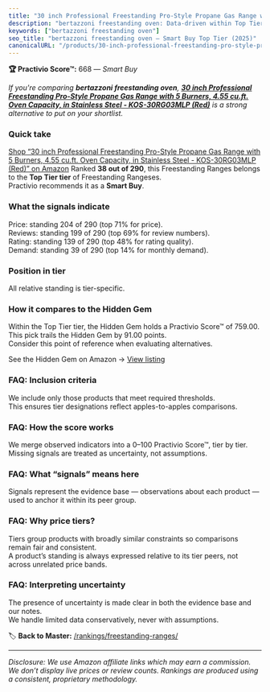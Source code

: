 ```yaml
---
title: "30 inch Professional Freestanding Pro-Style Propane Gas Range with 5 Burners, 4.55 cu.ft. Oven Capacity, in Stainless Steel - KOS-30RG03MLP (Red)"
description: "bertazzoni freestanding oven: Data-driven within Top Tier ranking using the Practivio Score™. Positioned by quality, value, demand, findability, momentum."
keywords: ["bertazzoni freestanding oven"]
seo_title: "bertazzoni freestanding oven — Smart Buy Top Tier (2025)"
canonicalURL: "/products/30-inch-professional-freestanding-pro-style-propane-gas-range-with-5-burners-455-cuft-oven-capacity-in-stainless-steel-kos-30rg03mlp-red-B0D3QDWSK7/"
---
```


**🏆 Practivio Score™:** 668 — _Smart Buy_


*If you're comparing **bertazzoni freestanding oven**, **[30 inch Professional Freestanding Pro-Style Propane Gas Range with 5 Burners, 4.55 cu.ft. Oven Capacity, in Stainless Steel - KOS-30RG03MLP (Red)](https://www.amazon.com/dp/B0D3QDWSK7?tag=practivio-20)** is a strong alternative to put on your shortlist.*
### Quick take
[Shop “30 inch Professional Freestanding Pro-Style Propane Gas Range with 5 Burners, 4.55 cu.ft. Oven Capacity, in Stainless Steel - KOS-30RG03MLP (Red)” on Amazon](https://www.amazon.com/dp/B0D3QDWSK7?tag=practivio-20)
Ranked **38 out of 290**, this Freestanding Ranges belongs to the **Top Tier tier** of Freestanding Rangeses.  
Practivio recommends it as a **Smart Buy**.

### What the signals indicate
Price: standing 204 of 290 (top 71% for price).  
Reviews: standing 199 of 290 (top 69% for review numbers).  
Rating: standing 139 of 290 (top 48% for rating quality).  
Demand: standing 39 of 290 (top 14% for monthly demand).

### Position in tier
All relative standing is tier-specific.

### How it compares to the Hidden Gem
Within the Top Tier tier, the Hidden Gem holds a Practivio Score™ of 759.00.  
This pick trails the Hidden Gem by 91.00 points.  
Consider this point of reference when evaluating alternatives.  

See the Hidden Gem on Amazon → [View listing](https://www.amazon.com/dp/B07MYBQKDX?tag=practivio-20)

### FAQ: Inclusion criteria
We include only those products that meet required thresholds.  
This ensures tier designations reflect apples-to-apples comparisons.

### FAQ: How the score works
We merge observed indicators into a 0–100 Practivio Score™, tier by tier.  
Missing signals are treated as uncertainty, not assumptions.

### FAQ: What “signals” means here
Signals represent the evidence base — observations about each product — used to anchor it within its peer group.

### FAQ: Why price tiers?
Tiers group products with broadly similar constraints so comparisons remain fair and consistent.  
A product’s standing is always expressed relative to its tier peers, not across unrelated price bands.

### FAQ: Interpreting uncertainty
The presence of uncertainty is made clear in both the evidence base and our notes.  
We handle limited data conservatively, never with assumptions.


🏷️ **Back to Master:** [/rankings/freestanding-ranges/](/rankings/freestanding-ranges/)

---
_Disclosure: We use Amazon affiliate links which may earn a commission. We don’t display live prices or review counts. Rankings are produced using a consistent, proprietary methodology._
